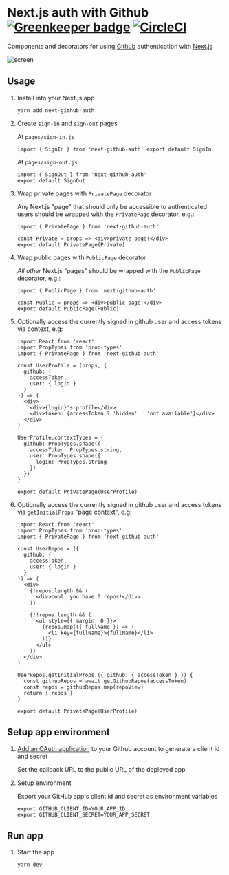 # Next.js auth with Github [![Greenkeeper badge](https://badges.greenkeeper.io/possibilities/next-github-auth.svg)](https://greenkeeper.io/) [![CircleCI](https://circleci.com/gh/possibilities/next-github-auth.svg?style=svg)](https://circleci.com/gh/possibilities/next-github-auth)

Components and decorators for using [Github](https://github.com) authentication with [Next.js](https://github.com/zeit/next.js)

![screen](screen.gif "screen")

## Usage

1. Install into your Next.js app

    ```
    yarn add next-github-auth
    ```

1. Create `sign-in` and `sign-out` pages

    At `pages/sign-in.js`

    ```
    import { SignIn } from 'next-github-auth' export default SignIn
    ```

    At `pages/sign-out.js`

    ```
    import { SignOut } from 'next-github-auth'
    export default SignOut
    ```

1. Wrap private pages with `PrivatePage` decorator

    Any Next.js "page" that should only be accessible to authenticated users should be wrapped with the `PrivatePage` decorator, e.g.:

    ```
    import { PrivatePage } from 'next-github-auth'

    const Private = props => <div>private page!</div>
    export default PrivatePage(Private)
    ```

1. Wrap public pages with `PublicPage` decorator

    _All other_ Next.js "pages" should be wrapped with the `PublicPage` decorator, e.g.:

    ```
    import { PublicPage } from 'next-github-auth'

    const Public = props => <div>public page!</div>
    export default PublicPage(Public)
    ```

1. Optionally access the currently signed in github user and access tokens via context, e.g:

    ```
    import React from 'react'
    import PropTypes from 'prop-types'
    import { PrivatePage } from 'next-github-auth'

    const UserProfile = (props, {
      github: {
        accessToken,
        user: { login }
      }
    }) => (
      <div>
        <div>{login}'s profile</div>
        <div>token: {accessToken ? 'hidden' : 'not available'}</div>
      </div>
    )

    UserProfile.contextTypes = {
      github: PropTypes.shape({
        accessToken: PropTypes.string,
        user: PropTypes.shape({
          login: PropTypes.string
        })
      })
    }

    export default PrivatePage(UserProfile)
    ```

1. Optionally access the currently signed in github user and access tokens via `getInitialProps` "page context", e.g:

    ```
    import React from 'react'
    import PropTypes from 'prop-types'
    import { PrivatePage } from 'next-github-auth'

    const UserRepos = ({
      github: {
        accessToken,
        user: { login }
      }
    }) => (
      <div>
        {!repos.length && (
          <div>cool, you have 0 repos!</div>
        )}

        {!!repos.length && (
          <ul style={{ margin: 0 }}>
            {repos.map(({ fullName }) => (
              <li key={fullName}>{fullName}</li>
            ))}
          </ul>
        )}
      </div>
    )

    UserRepos.getInitialProps ({ github: { accessToken } }) {
      const githubRepos = await getGithubRepos(accessToken)
      const repos = githubRepos.map(repoView)
      return { repos }
    }

    export default PrivatePage(UserProfile)
    ```

## Setup app environment

1. [Add an OAuth application](https://github.com/settings/developers) to your Github account to generate a client id and secret

    Set the callback URL to the public URL of the deployed app

1. Setup environment

    Export your GitHub app's client id and secret as environment variables

    ```
    export GITHUB_CLIENT_ID=YOUR_APP_ID
    export GITHUB_CLIENT_SECRET=YOUR_APP_SECRET
    ```

## Run app

1. Start the app

    ```
    yarn dev
    ```
